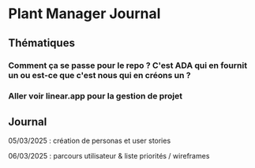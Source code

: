 # Plant Manager Journal

## Thématiques

### Comment ça se passe pour le repo ? C'est ADA qui en fournit un ou est-ce que c'est nous qui en créons un ?

### Aller voir linear.app pour la gestion de projet

## Journal

05/03/2025 : création de personas et user stories

06/03/2025 : parcours utilisateur & liste priorités / wireframes